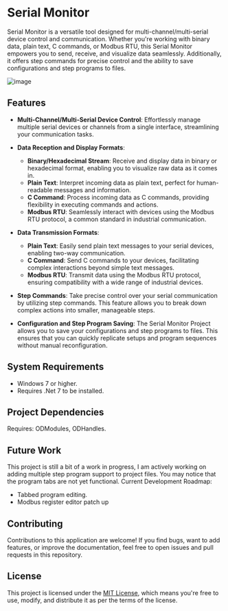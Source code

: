 # Serial Monitor
Serial Monitor is a versatile tool designed for multi-channel/multi-serial device control and communication. Whether you're working with binary data, plain text, C commands, or Modbus RTU, this Serial Monitor empowers you to send, receive, and visualize data seamlessly. Additionally, it offers step commands for precise control and the ability to save configurations and step programs to files.

![image](https://github.com/julihirn/Serial-Monitor/assets/94691568/435e0f4c-d2d7-4b91-bc3d-8d0ea681dead)
## Features

- **Multi-Channel/Multi-Serial Device Control**: Effortlessly manage multiple serial devices or channels from a single interface, streamlining your communication tasks.

- **Data Reception and Display Formats**:
  - **Binary/Hexadecimal Stream**: Receive and display data in binary or hexadecimal format, enabling you to visualize raw data as it comes in.
  - **Plain Text**: Interpret incoming data as plain text, perfect for human-readable messages and information.
  - **C Command**: Process incoming data as C commands, providing flexibility in executing commands and actions.
  - **Modbus RTU**: Seamlessly interact with devices using the Modbus RTU protocol, a common standard in industrial communication.

- **Data Transmission Formats**:
  - **Plain Text**: Easily send plain text messages to your serial devices, enabling two-way communication.
  - **C Command**: Send C commands to your devices, facilitating complex interactions beyond simple text messages.
  - **Modbus RTU**: Transmit data using the Modbus RTU protocol, ensuring compatibility with a wide range of industrial devices.

- **Step Commands**: Take precise control over your serial communication by utilizing step commands. This feature allows you to break down complex actions into smaller, manageable steps.

- **Configuration and Step Program Saving**: The Serial Monitor Project allows you to save your configurations and step programs to files. This ensures that you can quickly replicate setups and program sequences without manual reconfiguration.

## System Requirements
* Windows 7 or higher.
* Requires .Net 7 to be installed.
## Project Dependencies
Requires: ODModules, ODHandles.

## Future Work
This project is still a bit of a work in progress, I am actively working on adding multiple step program support to project files. You may notice that the program tabs are not yet functional. 
Current Development Roadmap:
* Tabbed program editing.
* Modbus register editor patch up

## Contributing

Contributions to this application are welcome! If you find bugs, want to add features, or improve the documentation, feel free to open issues and pull requests in this repository.

## License

This project is licensed under the [MIT License](LICENSE), which means you're free to use, modify, and distribute it as per the terms of the license.
